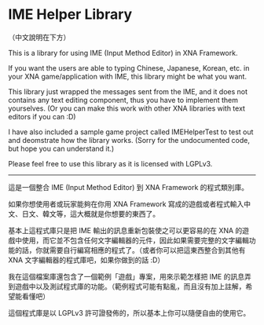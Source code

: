 IME Helper Library
=========

（中文說明在下方）

This is a library for using IME (Input Method Editor) in XNA Framework.

If you want the users are able to typing Chinese, Japanese, Korean, etc. in your XNA game/application with IME, this library might be what you want.

This library just wrapped the messages sent from the IME, and it does not contains any text editing component, thus you have to implement them yourselves. (Or you can make this work with other XNA libraries with text editors if you can :D)

I have also included a sample game project called IMEHelperTest to test out and deomstrate how the library works. (Sorry for the undocumented code, but hope you can understand it.)

Please feel free to use this library as it is licensed with LGPLv3.

---

這是一個整合 IME (Input Method Editor) 到 XNA Framework 的程式類別庫。

如果你想使用者或玩家能夠在你用 XNA Framework 寫成的遊戲或者程式輸入中文、日文、韓文等，這大概就是你想要的東西了。

基本上這程式庫只是把 IME 輸出的訊息重新包裝使之可以更容易的在 XNA 的遊戲中使用，而它並不包含任何文字編輯器的元件，因此如果需要完整的文字編輯功能的話，你就需要自行編寫相應的程式了。（或者你可以把這東西整合到其他有 XNA 文字編輯器的程式庫吧，如果你做到的話 :D）

我在這個檔案庫還包含了一個範例「遊戲」專案，用來示範怎樣把 IME 的訊息弄到遊戲中以及測試程式庫的功能。（範例程式可能有點亂，而且沒有加上註解，希望能看懂吧）

這個程式庫是以 LGPLv3 許可證發佈的，所以基本上你可以隨便自由的使用它。